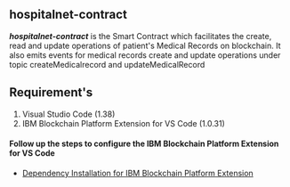 ## hospitalnet-contract
***hospitalnet-contract*** is the Smart Contract which facilitates the create, read and update operations of patient's Medical Records on blockchain. It also emits events for medical records create and update operations under topic createMedicalrecord and updateMedicalRecord

## Requirement's
1. Visual Studio Code (1.38) 
2. IBM Blockchain Platform Extension for VS Code (1.0.31)

#### Follow up the steps to configure the IBM Blockchain Platform Extension for VS Code
- [Dependency Installation for IBM Blockchain Platform Extension](https://github.com/IBM-Blockchain/blockchain-vscode-extension/blob/master/README.md#dependency-installation)


